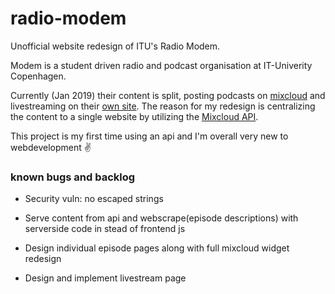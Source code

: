 # radio-modem
Unofficial website redesign of ITU's Radio Modem.

Modem is a student driven radio and podcast organisation at IT-Univerity Copenhagen.

Currently (Jan 2019) their content is split, posting podcasts on [mixcloud](https://mixcloud.com/RadioModem/) and livestreaming on their [own site](https://radiomodem.dk).
The reason for my redesign is centralizing the content to a single website by utilizing the [Mixcloud API](https://api.mixcloud.com).

This project is my first time using an api and I'm overall very new to webdevelopment ✌

### known bugs and backlog

- Security vuln: no escaped strings

- Serve content from api and webscrape(episode descriptions) with serverside code in stead of frontend js
- Design individual episode pages along with full mixcloud widget redesign
- Design and implement livestream page

